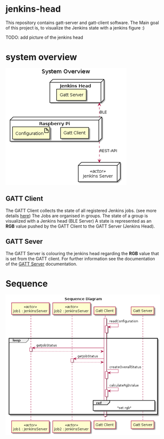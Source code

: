 # jenkins-head
This repository contains gatt-server and gatt-client software. The Main goal of this project is, to visualize the Jenkins state with a jenkins figure :)

TODO: add picture of the jenkins head

# system overview

![System Overview](./doc/diagrams/out/system-overview/system-overview.png)


## GATT Client
The GATT Client collects the state of all registered Jenkins jobs. (see more details [here](BLE-GATT-Client/README.md))
The Jobs are organised in groups. The state of a group is visualized with a Jenkins head (BLE Server)
A state is represented as an **RGB** value pushed by the GATT Client to the GATT Server (Jenkins Head).


## GATT Sever
The GATT Server is colouring the jenkins head regarding the **RGB** value that is set from the GATT client. For further information see the documentation of the [GATT Server](BLE-GATT-Server/README.md) documentation.

# Sequence

![Sequence Diagram](./doc/diagrams/out/sequence-diagram/sequence-diagram.png)
